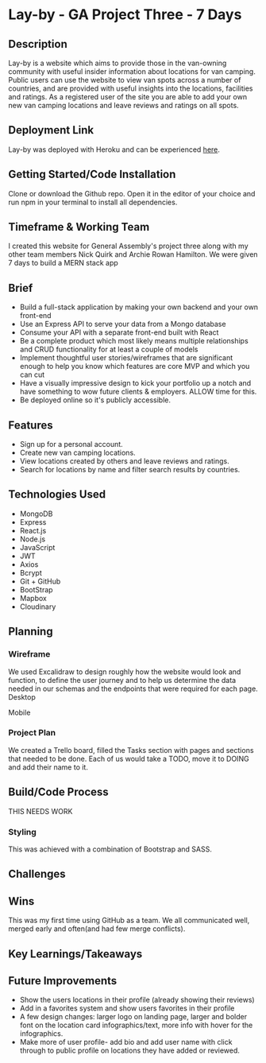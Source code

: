 # Lay-by - GA Project Three - 7 Days

## Description

Lay-by is a website which aims to provide those in the  van-owning community with useful insider information about locations for van camping. Public users can use the website to view van spots across a number of countries, and are provided with useful insights into the locations, facilities and ratings. As a registered user of the site you are able to add your own new van camping locations and leave reviews and ratings on all spots. 

## Deployment Link

Lay-by was deployed with Heroku and can be experienced [here](http://bit.ly/lay-by).

## Getting Started/Code Installation

Clone or download the Github repo. Open it in the editor of your choice and run npm in your terminal to install all dependencies. 

## Timeframe & Working Team 

I created this website for General Assembly's project three along with my other team members Nick Quirk and Archie Rowan Hamilton. We were given 7 days to build a MERN stack app

## Brief
* Build a full-stack application by making your own backend and your own front-end
* Use an Express API to serve your data from a Mongo database
* Consume your API with a separate front-end built with React
* Be a complete product which most likely means multiple relationships and CRUD functionality for at least a couple of models
* Implement thoughtful user stories/wireframes that are significant enough to help you know which features are core MVP and which you can cut
* Have a visually impressive design to kick your portfolio up a notch and have something to wow future clients & employers. ALLOW time for this.
* Be deployed online so it's publicly accessible.

## Features
* Sign up for a personal account.
* Create new van camping locations.
* View locations created by others and leave reviews and ratings.
* Search for locations by name and filter search results by countries.

## Technologies Used
* MongoDB
* Express
* React.js
* Node.js
* JavaScript
* JWT
* Axios
* Bcrypt
* Git + GitHub
* BootStrap
* Mapbox
* Cloudinary

## Planning

### Wireframe
We used Excalidraw to design roughly how the website would look and function, to define the user journey and  to help us determine the data needed in our schemas and the endpoints that were required for each page. 
Desktop






Mobile





### Project Plan 
We created a Trello board, filled the Tasks section with pages and sections that needed to be done. Each of us would take a TODO, move it to DOING and add their name to it.



## Build/Code Process

THIS NEEDS WORK

### Styling
This was achieved with a combination of Bootstrap and SASS.

## Challenges




## Wins

This was my first time using GitHub as a team. 
We all communicated well, merged early and often(and had few merge conflicts).

## Key Learnings/Takeaways

 

## Future Improvements

* Show the users locations in their profile (already showing their reviews)
* Add in a favorites system and show users favorites in their profile
* A few design changes: larger logo on landing page, larger and bolder font on the location card infographics/text, more info with hover for the infographics.
* Make more of user profile- add bio and add user name with click through to public profile on locations they have added or reviewed. 

